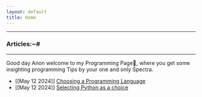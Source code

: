 ```yaml
---
layout: default
title: Home
---
```


* * *
### Articles:~#
* * *

Good day Anon welcome to my Programming Page🤠, where you get some insighting programming Tips by your one and only Spectra.

- [[May 12 2024]] [Choosing a Programming Language](./contents/Cybersecurity101/CyberSec101)<br/>
- [[May 12 2024]] [Selecting Python as a choice](./contents/Cybersecurity101/CyberSecurity-Roadmap)